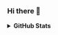 ### Hi there 👋

<details>	
  <summary><b>GitHub Stats</b></summary>
<img alt="" src="https://github-readme-stats.vercel.app/api?username=jp1912&count_private=true&show_icons=truehow_icons=true&hide_border=true" /> <br>
Some Advance Stats about my GitHub Profile - https://gitstats.me/jp1912<br>
  
</details>
